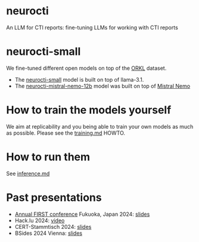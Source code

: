# neurocti
An LLM for CTI reports: fine-tuning LLMs for working with CTI reports

# neurocti-small

We fine-tuned different open models on top of the [ORKL](https://www.orkl.eu) dataset.

* The [neurocti-small](../neurocti-small) model is built on top of llama-3.1.
* The [neurocti-mistral-nemo-12b](../neurocti-mistral-nemo-12b) model was built on top of [Mistral Nemo](https://mistral.ai/news/mistral-nemo/)

# How to train the models yourself

We aim at replicability and you being able to train your own models as much as possible.
Please see the [training.md](training.md) HOWTO.

# How to run them

See [inference.md](inference.md)

# Past presentations
* [Annual FIRST conference](https://www.first.org/conference/2024/program#pNeuroCTI-a-Custom-Fine-Tuned-LLM-for-CTI-Benchmarking-Successes-and-Lessons-Learned) Fukuoka, Japan 2024: [slides](https://www.first.org/resources/papers/conf2024/1115-Neurocti-Kaplan-Dulaunoy-Brandl.pdf)
* Hack.lu 2024: [video](https://youtu.be/sVlLjaTY1pc?feature=shared)
* CERT-Stammtisch 2024: [slides]()
* BSides 2024 Vienna: [slides]()
